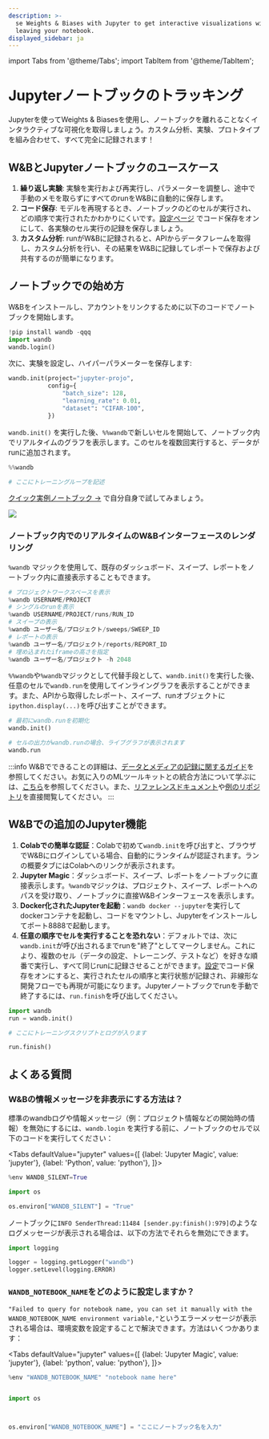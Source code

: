 ```yaml
---
description: >-
  se Weights & Biases with Jupyter to get interactive visualizations without
  leaving your notebook.
displayed_sidebar: ja
---
```

import Tabs from '@theme/Tabs';
import TabItem from '@theme/TabItem';

# Jupyterノートブックのトラッキング

<head>
  <title>Jupyterノートブックのトラッキング</title>
</head>

Jupyterを使ってWeights & Biasesを使用し、ノートブックを離れることなくインタラクティブな可視化を取得しましょう。カスタム分析、実験、プロトタイプを組み合わせて、すべて完全に記録されます！

## W&BとJupyterノートブックのユースケース

1. **繰り返し実験**: 実験を実行および再実行し、パラメーターを調整し、途中で手動のメモを取らずにすべてのrunをW&Bに自動的に保存します。
2. **コード保存**: モデルを再現するとき、ノートブックのどのセルが実行され、どの順序で実行されたかわかりにくいです。[設定ページ](../app/settings-page/intro.md) でコード保存をオンにして、各実験のセル実行の記録を保存しましょう。
3. **カスタム分析**: runがW&Bに記録されると、APIからデータフレームを取得し、カスタム分析を行い、その結果をW&Bに記録してレポートで保存および共有するのが簡単になります。

## ノートブックでの始め方

W&Bをインストールし、アカウントをリンクするために以下のコードでノートブックを開始します。

```python
!pip install wandb -qqq
import wandb
wandb.login()
```

次に、実験を設定し、ハイパーパラメーターを保存します:

```python
wandb.init(project="jupyter-projo",
           config={
               "batch_size": 128,
               "learning_rate": 0.01,
               "dataset": "CIFAR-100",
           })
```

`wandb.init()` を実行した後、`%%wandb`で新しいセルを開始して、ノートブック内でリアルタイムのグラフを表示します。このセルを複数回実行すると、データがrunに追加されます。

```python
%%wandb

# ここにトレーニングループを記述
```

[クイック実例ノートブック →](http://wandb.me/jupyter-interact-colab) で自分自身で試してみましょう。

![](/images/track/jupyter_widget.png)

### ノートブック内でのリアルタイムのW&Bインターフェースのレンダリング

`%wandb` マジックを使用して、既存のダッシュボード、スイープ、レポートをノートブック内に直接表示することもできます。

```python
# プロジェクトワークスペースを表示
%wandb USERNAME/PROJECT
# シングルのrunを表示
%wandb USERNAME/PROJECT/runs/RUN_ID
# スイープの表示
%wandb ユーザー名/プロジェクト/sweeps/SWEEP_ID
# レポートの表示
%wandb ユーザー名/プロジェクト/reports/REPORT_ID
# 埋め込まれたiframeの高さを指定
%wandb ユーザー名/プロジェクト -h 2048
```

`%%wandb`や`%wandb`マジックとして代替手段として、`wandb.init()`を実行した後、任意のセルで`wandb.run`を使用してインライングラフを表示することができます。また、APIから取得したレポート、スイープ、runオブジェクトに`ipython.display(...)`を呼び出すことができます。

```python
# 最初にwandb.runを初期化
wandb.init()

# セルの出力がwandb.runの場合、ライブグラフが表示されます
wandb.run
```

:::info
W&Bでできることの詳細は、[データとメディアの記録に関するガイド](log/intro.md)を参照してください。お気に入りのMLツールキットとの統合方法について学ぶには、[こちら](../integrations/intro.md)を参照してください。また、[リファレンスドキュメント](../../ref/python/README.md)や[例のリポジトリ](https://github.com/wandb/examples)を直接閲覧してください。
:::

## W&Bでの追加のJupyter機能

1. **Colabでの簡単な認証**：Colabで初めて`wandb.init`を呼び出すと、ブラウザでW&Bにログインしている場合、自動的にランタイムが認証されます。ランの概要タブにはColabへのリンクが表示されます。
2. **Jupyter Magic**：ダッシュボード、スイープ、レポートをノートブックに直接表示します。`%wandb`マジックは、プロジェクト、スイープ、レポートへのパスを受け取り、ノートブックに直接W&Bインターフェースを表示します。
3. **Docker化されたJupyterを起動**：`wandb docker --jupyter`を実行してdockerコンテナを起動し、コードをマウントし、Jupyterをインストールしてポート8888で起動します。
4. **任意の順序でセルを実行することを恐れない**：デフォルトでは、次に`wandb.init`が呼び出されるまでrunを"終了"としてマークしません。これにより、複数のセル（データの設定、トレーニング、テストなど）を好きな順番で実行し、すべて同じrunに記録させることができます。[設定](https://app.wandb.ai/settings)でコード保存をオンにすると、実行されたセルの順序と実行状態が記録され、非線形な開発フローでも再現が可能になります。Jupyterノートブックでrunを手動で終了するには、`run.finish`を呼び出してください。

```python
import wandb
run = wandb.init()

# ここにトレーニングスクリプトとログが入ります

run.finish()
```

## よくある質問

### W&Bの情報メッセージを非表示にする方法は？

標準のwandbログや情報メッセージ（例：プロジェクト情報などの開始時の情報）を無効にするには、`wandb.login` を実行する前に、ノートブックのセルで以下のコードを実行してください：

<Tabs
  defaultValue="jupyter"
  values={[
    {label: 'Jupyter Magic', value: 'jupyter'},
    {label: 'Python', value: 'python'},
  ]}>
  <TabItem value="jupyter">

```python
%env WANDB_SILENT=True
```
  </TabItem>
  <TabItem value="python">

```python
import os

os.environ["WANDB_SILENT"] = "True"
```
  </TabItem>
</Tabs>

ノートブックに`INFO SenderThread:11484 [sender.py:finish():979]`のようなログメッセージが表示される場合は、以下の方法でそれらを無効にできます。

```python
import logging

logger = logging.getLogger("wandb")
logger.setLevel(logging.ERROR)
```

### `WANDB_NOTEBOOK_NAME`をどのように設定しますか？

`"Failed to query for notebook name, you can set it manually with the WANDB_NOTEBOOK_NAME environment variable,"`というエラーメッセージが表示される場合は、環境変数を設定することで解決できます。方法はいくつかあります：

<Tabs
  defaultValue="jupyter"
  values={[
    {label: 'Jupyter Magic', value: 'jupyter'},
    {label: 'python', value: 'python'},
  ]}>
  <TabItem value="jupyter">

```python
%env "WANDB_NOTEBOOK_NAME" "notebook name here"
```
  </TabItem>
  <TabItem value="python">

```python

import os



os.environ["WANDB_NOTEBOOK_NAME"] = "ここにノートブック名を入力"

```

  </TabItem>

</Tabs>